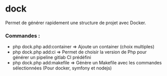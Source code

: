 # dock

Permet de générer rapidement une structure de projet avec Docker.

### Commandes : 
- php dock.php add:container => Ajoute un container (choix multiples)
- php dock.php add:ci        => Permet de choisir la version de Php pour générer un pipeline gitlab CI prédéfini
- php dock.php add:makefile  => Génère un Makefile avec les commandes sélectionnées (Pour docker, symfony et nodejs)
